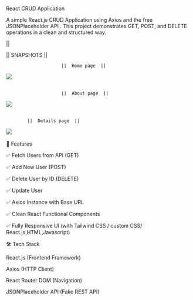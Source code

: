 React CRUD Application

A simple React.js CRUD Application using Axios and the free JSONPlaceholder API
.
This project demonstrates GET, POST, and DELETE operations in a clean and structured way.


|| 

|| SNAPSHOTS ||

                         ||  Home page  ||

<img src="https://blogger.googleusercontent.com/img/b/R29vZ2xl/AVvXsEiE3y52tOsVfi30149tOaeyXbe-ewFD3ntRzP8NvP9qarE95LqDRo9H1rJPAjWjyaT2Hgm4R2lX6NqBdXRKb-LTjyJKG6IEMVpOSxiqGYfI0Yp5nOO4X2GuoUeZ8D7CwAArzsz2zbmqF3SG2G6D9M5zq-alyYsC4TS-WX5gzyLvmF8JLwMqwdA-6gvAlpAW/s1867/Screenshot%202025-08-31%20181441.png"/> <br/><br/>


                         ||  About page  ||

<img src="https://blogger.googleusercontent.com/img/b/R29vZ2xl/AVvXsEiyu9q8V5rWdkrArBbjPsGeH49V4MOYIkAJbJBC_jxKPVdZ7fgyJoO-vtfuZHq97tAKsEAsJoJFyKZ7yLTp2rYtC9z4igdGiEupLI6fLN4uppo6rnnlCYYXvYiL7XHjEzN58t5KhCBzqh3viBYD2-Fk0SmStRpgRXHXGB1z-yjsS82iG9kWT-L1B4AkdLoJ/s1847/Screenshot%202025-08-31%20181515.png"/> <br/><br/>

            ||  Details page  ||

<img src="https://blogger.googleusercontent.com/img/b/R29vZ2xl/AVvXsEjhbDi_7SGnnM-tkucbL2Ug3JbAG1APvUPekaG01TF_H2wBuHz3PW7Ba3acNavS84cSq4ugC2-HhjDo4vmpehQ5IDKMmVjWjkMyIY7yTQGEgZFvPeMSQeDEYHlMVmW7U7LaQ8sUeMFYWJvUR9Eglu8D4xiKmFMYqW25d_qJ4gu4LGtSeYi0gOFU_52-BFtb/s1885/Screenshot%202025-08-31%20182729.png"/> <br/><br/>
🚀 Features

✅ Fetch Users from API (GET)

✅ Add New User (POST)

✅ Delete User by ID (DELETE)

✅ Update User 

✅ Axios Instance with Base URL

✅ Clean React Functional Components

✅ Fully Responsive UI (with Tailwind CSS / custom CSS/ React.js,HTML,Javascript)

🛠️ Tech Stack

React.js (Frontend Framework)

Axios (HTTP Client)

React Router DOM (Navigation)

JSONPlaceholder API (Fake REST API)
